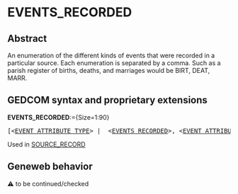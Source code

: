 ﻿# EVENTS_RECORDED
## Abstract
An enumeration of the different kinds of events that were recorded in a particular source. Each
enumeration is separated by a comma. Such as a parish register of births, deaths, and marriages would
be BIRT, DEAT, MARR.


## GEDCOM syntax and proprietary extensions

**EVENTS_RECORDED**:={Size=1:90}
<pre>
[&lt;<a href=Ged.EVENT_ATTRIBUTE_TYPE.md>EVENT_ATTRIBUTE_TYPE</a>&gt; |  &lt;<a href=Ged.EVENTS_RECORDED.md>EVENTS_RECORDED</a>&gt;, &lt;<a href=Ged.EVENT_ATTRIBUTE_TYPE.md>EVENT_ATTRIBUTE_TYPE</a>&gt;]
</pre>
Used in <a href=Ged.SOURCE_RECORD.md>SOURCE_RECORD</a><br />


## Geneweb behavior



:warning: to be continued/checked

